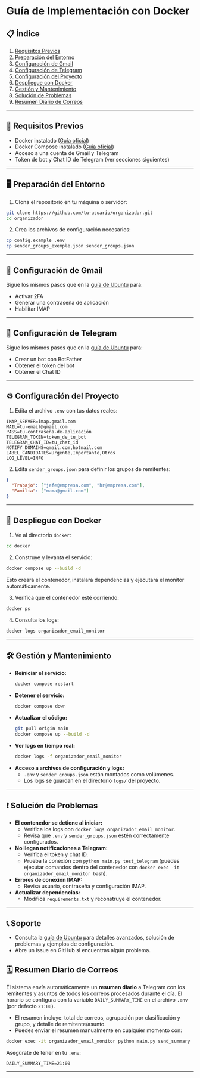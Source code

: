 # Guía de Implementación con Docker

## 📋 Índice

1. [Requisitos Previos](#requisitos-previos)
2. [Preparación del Entorno](#preparación-del-entorno)
3. [Configuración de Gmail](#configuración-de-gmail)
4. [Configuración de Telegram](#configuración-de-telegram)
5. [Configuración del Proyecto](#configuración-del-proyecto)
6. [Despliegue con Docker](#despliegue-con-docker)
7. [Gestión y Mantenimiento](#gestión-y-mantenimiento)
8. [Solución de Problemas](#solución-de-problemas)
9. [Resumen Diario de Correos](#resumen-diario-de-correos)

---

## 🔧 Requisitos Previos

- Docker instalado ([Guía oficial](https://docs.docker.com/get-docker/))
- Docker Compose instalado ([Guía oficial](https://docs.docker.com/compose/install/))
- Acceso a una cuenta de Gmail y Telegram
- Token de bot y Chat ID de Telegram (ver secciones siguientes)

---

## 🖥️ Preparación del Entorno

1. Clona el repositorio en tu máquina o servidor:

```bash
git clone https://github.com/tu-usuario/organizador.git
cd organizador
```

2. Crea los archivos de configuración necesarios:

```bash
cp config.example .env
cp sender_groups_exemple.json sender_groups.json
```

---

## 📧 Configuración de Gmail

Sigue los mismos pasos que en la [guía de Ubuntu](./implementacion_ubuntu.md#configuración-de-gmail) para:

- Activar 2FA
- Generar una contraseña de aplicación
- Habilitar IMAP

---

## 📱 Configuración de Telegram

Sigue los mismos pasos que en la [guía de Ubuntu](./implementacion_ubuntu.md#configuración-de-telegram) para:

- Crear un bot con BotFather
- Obtener el token del bot
- Obtener el Chat ID

---

## ⚙️ Configuración del Proyecto

1. Edita el archivo `.env` con tus datos reales:

```env
IMAP_SERVER=imap.gmail.com
MAIL=tu-email@gmail.com
PASS=tu-contraseña-de-aplicación
TELEGRAM_TOKEN=token_de_tu_bot
TELEGRAM_CHAT_ID=tu_chat_id
NOTIFY_DOMAINS=gmail.com,hotmail.com
LABEL_CANDIDATES=Urgente,Importante,Otros
LOG_LEVEL=INFO
```

2. Edita `sender_groups.json` para definir los grupos de remitentes:

```json
{
  "Trabajo": ["jefe@empresa.com", "hr@empresa.com"],
  "Familia": ["mama@gmail.com"]
}
```

---

## 🚀 Despliegue con Docker

1. Ve al directorio `docker`:

```bash
cd docker
```

2. Construye y levanta el servicio:

```bash
docker compose up --build -d
```

Esto creará el contenedor, instalará dependencias y ejecutará el monitor automáticamente.

3. Verifica que el contenedor esté corriendo:

```bash
docker ps
```

4. Consulta los logs:

```bash
docker logs organizador_email_monitor
```

---

## 🛠️ Gestión y Mantenimiento

- **Reiniciar el servicio:**
  ```bash
  docker compose restart
  ```
- **Detener el servicio:**
  ```bash
  docker compose down
  ```
- **Actualizar el código:**
  ```bash
  git pull origin main
  docker compose up --build -d
  ```
- **Ver logs en tiempo real:**
  ```bash
  docker logs -f organizador_email_monitor
  ```
- **Acceso a archivos de configuración y logs:**
  - `.env` y `sender_groups.json` están montados como volúmenes.
  - Los logs se guardan en el directorio `logs/` del proyecto.

---

## ❗ Solución de Problemas

- **El contenedor se detiene al iniciar:**
  - Verifica los logs con `docker logs organizador_email_monitor`.
  - Revisa que `.env` y `sender_groups.json` estén correctamente configurados.
- **No llegan notificaciones a Telegram:**
  - Verifica el token y chat ID.
  - Prueba la conexión con `python main.py test_telegram` (puedes ejecutar comandos dentro del contenedor con `docker exec -it organizador_email_monitor bash`).
- **Errores de conexión IMAP:**
  - Revisa usuario, contraseña y configuración IMAP.
- **Actualizar dependencias:**
  - Modifica `requirements.txt` y reconstruye el contenedor.

---

## 📞 Soporte

- Consulta la [guía de Ubuntu](./implementacion_ubuntu.md) para detalles avanzados, solución de problemas y ejemplos de configuración.
- Abre un issue en GitHub si encuentras algún problema.

## 🗓️ Resumen Diario de Correos

El sistema envía automáticamente un **resumen diario** a Telegram con los remitentes y asuntos de todos los correos procesados durante el día. El horario se configura con la variable `DAILY_SUMMARY_TIME` en el archivo `.env` (por defecto `21:00`).

- El resumen incluye: total de correos, agrupación por clasificación y grupo, y detalle de remitente/asunto.
- Puedes enviar el resumen manualmente en cualquier momento con:

```bash
docker exec -it organizador_email_monitor python main.py send_summary
```

Asegúrate de tener en tu `.env`:

```env
DAILY_SUMMARY_TIME=21:00
```

---
